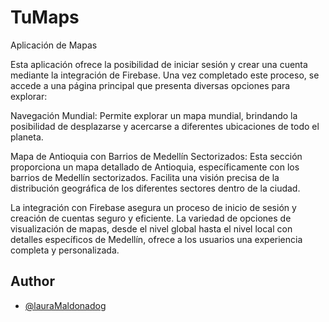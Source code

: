 # TuMaps

Aplicación de Mapas

Esta aplicación ofrece la posibilidad de iniciar sesión y crear una cuenta mediante la integración de Firebase. Una vez completado este proceso, se accede a una página principal que presenta diversas opciones para explorar:

Navegación Mundial: Permite explorar un mapa mundial, brindando la posibilidad de desplazarse y acercarse a diferentes ubicaciones de todo el planeta.

Mapa de Antioquia con Barrios de Medellín Sectorizados: Esta sección proporciona un mapa detallado de Antioquia, específicamente con los barrios de Medellín sectorizados. Facilita una visión precisa de la distribución geográfica de los diferentes sectores dentro de la ciudad.

La integración con Firebase asegura un proceso de inicio de sesión y creación de cuentas seguro y eficiente. La variedad de opciones de visualización de mapas, desde el nivel global hasta el nivel local con detalles específicos de Medellín, ofrece a los usuarios una experiencia completa y personalizada.

## Author

- [@lauraMaldonadog](https://github.com/lauraMaldonadog)
